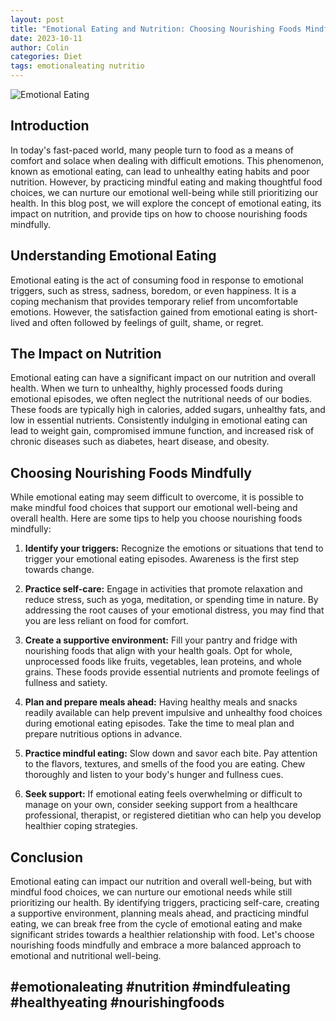 ```yaml
---
layout: post
title: "Emotional Eating and Nutrition: Choosing Nourishing Foods Mindfully"
date: 2023-10-11
author: Colin
categories: Diet
tags: emotionaleating nutritio
---
```


![Emotional Eating](https://source.unsplash.com/1600x900/?food,nutrition)

## Introduction

In today's fast-paced world, many people turn to food as a means of comfort and solace when dealing with difficult emotions. This phenomenon, known as emotional eating, can lead to unhealthy eating habits and poor nutrition. However, by practicing mindful eating and making thoughtful food choices, we can nurture our emotional well-being while still prioritizing our health. In this blog post, we will explore the concept of emotional eating, its impact on nutrition, and provide tips on how to choose nourishing foods mindfully.

## Understanding Emotional Eating

Emotional eating is the act of consuming food in response to emotional triggers, such as stress, sadness, boredom, or even happiness. It is a coping mechanism that provides temporary relief from uncomfortable emotions. However, the satisfaction gained from emotional eating is short-lived and often followed by feelings of guilt, shame, or regret.

## The Impact on Nutrition

Emotional eating can have a significant impact on our nutrition and overall health. When we turn to unhealthy, highly processed foods during emotional episodes, we often neglect the nutritional needs of our bodies. These foods are typically high in calories, added sugars, unhealthy fats, and low in essential nutrients. Consistently indulging in emotional eating can lead to weight gain, compromised immune function, and increased risk of chronic diseases such as diabetes, heart disease, and obesity.

## Choosing Nourishing Foods Mindfully

While emotional eating may seem difficult to overcome, it is possible to make mindful food choices that support our emotional well-being and overall health. Here are some tips to help you choose nourishing foods mindfully:

1. **Identify your triggers:** Recognize the emotions or situations that tend to trigger your emotional eating episodes. Awareness is the first step towards change.

2. **Practice self-care:** Engage in activities that promote relaxation and reduce stress, such as yoga, meditation, or spending time in nature. By addressing the root causes of your emotional distress, you may find that you are less reliant on food for comfort.

3. **Create a supportive environment:** Fill your pantry and fridge with nourishing foods that align with your health goals. Opt for whole, unprocessed foods like fruits, vegetables, lean proteins, and whole grains. These foods provide essential nutrients and promote feelings of fullness and satiety.

4. **Plan and prepare meals ahead:** Having healthy meals and snacks readily available can help prevent impulsive and unhealthy food choices during emotional eating episodes. Take the time to meal plan and prepare nutritious options in advance.

5. **Practice mindful eating:** Slow down and savor each bite. Pay attention to the flavors, textures, and smells of the food you are eating. Chew thoroughly and listen to your body's hunger and fullness cues.

6. **Seek support:** If emotional eating feels overwhelming or difficult to manage on your own, consider seeking support from a healthcare professional, therapist, or registered dietitian who can help you develop healthier coping strategies.

## Conclusion

Emotional eating can impact our nutrition and overall well-being, but with mindful food choices, we can nurture our emotional needs while still prioritizing our health. By identifying triggers, practicing self-care, creating a supportive environment, planning meals ahead, and practicing mindful eating, we can break free from the cycle of emotional eating and make significant strides towards a healthier relationship with food. Let's choose nourishing foods mindfully and embrace a more balanced approach to emotional and nutritional well-being.

## #emotionaleating #nutrition #mindfuleating #healthyeating #nourishingfoods